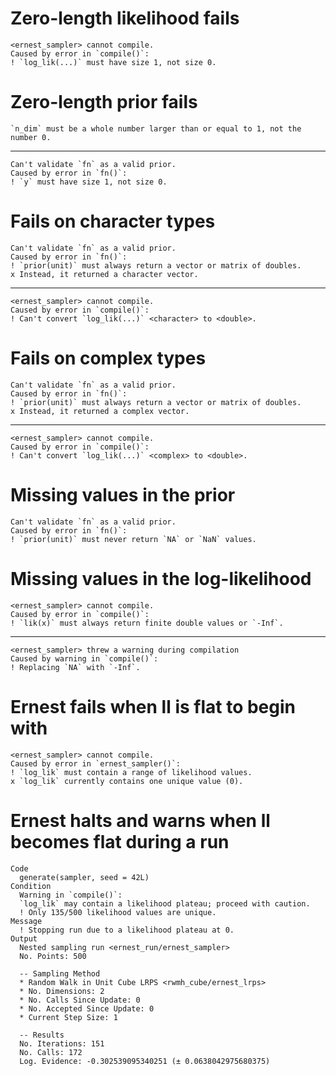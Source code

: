 # Zero-length likelihood fails

    <ernest_sampler> cannot compile.
    Caused by error in `compile()`:
    ! `log_lik(...)` must have size 1, not size 0.

# Zero-length prior fails

    `n_dim` must be a whole number larger than or equal to 1, not the number 0.

---

    Can't validate `fn` as a valid prior.
    Caused by error in `fn()`:
    ! `y` must have size 1, not size 0.

# Fails on character types

    Can't validate `fn` as a valid prior.
    Caused by error in `fn()`:
    ! `prior(unit)` must always return a vector or matrix of doubles.
    x Instead, it returned a character vector.

---

    <ernest_sampler> cannot compile.
    Caused by error in `compile()`:
    ! Can't convert `log_lik(...)` <character> to <double>.

# Fails on complex types

    Can't validate `fn` as a valid prior.
    Caused by error in `fn()`:
    ! `prior(unit)` must always return a vector or matrix of doubles.
    x Instead, it returned a complex vector.

---

    <ernest_sampler> cannot compile.
    Caused by error in `compile()`:
    ! Can't convert `log_lik(...)` <complex> to <double>.

# Missing values in the prior

    Can't validate `fn` as a valid prior.
    Caused by error in `fn()`:
    ! `prior(unit)` must never return `NA` or `NaN` values.

# Missing values in the log-likelihood

    <ernest_sampler> cannot compile.
    Caused by error in `compile()`:
    ! `lik(x)` must always return finite double values or `-Inf`.

---

    <ernest_sampler> threw a warning during compilation
    Caused by warning in `compile()`:
    ! Replacing `NA` with `-Inf`.

# Ernest fails when ll is flat to begin with

    <ernest_sampler> cannot compile.
    Caused by error in `ernest_sampler()`:
    ! `log_lik` must contain a range of likelihood values.
    x `log_lik` currently contains one unique value (0).

# Ernest halts and warns when ll becomes flat during a run

    Code
      generate(sampler, seed = 42L)
    Condition
      Warning in `compile()`:
      `log_lik` may contain a likelihood plateau; proceed with caution.
      ! Only 135/500 likelihood values are unique.
    Message
      ! Stopping run due to a likelihood plateau at 0.
    Output
      Nested sampling run <ernest_run/ernest_sampler>
      No. Points: 500
      
      -- Sampling Method 
      * Random Walk in Unit Cube LRPS <rwmh_cube/ernest_lrps>
      * No. Dimensions: 2
      * No. Calls Since Update: 0
      * No. Accepted Since Update: 0
      * Current Step Size: 1
      
      -- Results 
      No. Iterations: 151
      No. Calls: 172
      Log. Evidence: -0.302539095340251 (± 0.0638042975680375)

